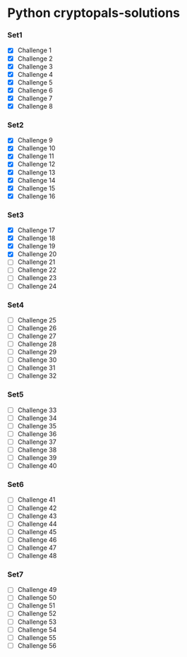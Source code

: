 # Python cryptopals-solutions
### Set1
- [x] Challenge 1 
- [x] Challenge 2 
- [x] Challenge 3 
- [x] Challenge 4 
- [x] Challenge 5 
- [x] Challenge 6 
- [x] Challenge 7 
- [x] Challenge 8 
### Set2
- [x] Challenge 9 
- [x] Challenge 10 
- [x] Challenge 11 
- [x] Challenge 12 
- [x] Challenge 13 
- [x] Challenge 14 
- [x] Challenge 15 
- [x] Challenge 16
### Set3
- [x] Challenge 17 
- [x] Challenge 18 
- [x] Challenge 19 
- [x] Challenge 20 
- [ ] Challenge 21 
- [ ] Challenge 22 
- [ ] Challenge 23 
- [ ] Challenge 24
### Set4
- [ ] Challenge 25
- [ ] Challenge 26 
- [ ] Challenge 27 
- [ ] Challenge 28 
- [ ] Challenge 29 
- [ ] Challenge 30 
- [ ] Challenge 31 
- [ ] Challenge 32
### Set5
- [ ] Challenge 33
- [ ] Challenge 34
- [ ] Challenge 35 
- [ ] Challenge 36 
- [ ] Challenge 37 
- [ ] Challenge 38 
- [ ] Challenge 39 
- [ ] Challenge 40
### Set6
- [ ] Challenge 41
- [ ] Challenge 42
- [ ] Challenge 43 
- [ ] Challenge 44 
- [ ] Challenge 45 
- [ ] Challenge 46 
- [ ] Challenge 47 
- [ ] Challenge 48
### Set7
- [ ] Challenge 49
- [ ] Challenge 50 
- [ ] Challenge 51 
- [ ] Challenge 52 
- [ ] Challenge 53 
- [ ] Challenge 54 
- [ ] Challenge 55 
- [ ] Challenge 56
